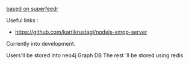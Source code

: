 [based on superfeedr](https://github.com/superfeedr/xmpp-server)

Useful links :
* https://github.com/kartikrustagi/nodejs-xmpp-server

Currently into development.

Users'll be stored into neo4j Graph DB
The rest 'll be stored using redis
